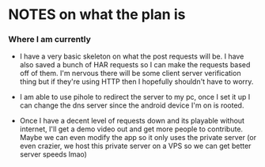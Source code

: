 # NOTES on what the plan is

### Where I am currently
- I have a very basic skeleton on what the post requests will be. I have also saved a bunch of HAR requests so I can make the requests based off of them. I'm nervous there will be some client server verification thing but if they're using HTTP then I hopefully shouldn't have to worry.
- I am able to use pihole to redirect the server to my pc, once I set it up I can change the dns server since the android device I'm on is rooted. 

- Once I have a decent level of requests down and its playable without internet, I'll get a demo video out and get more people to contribute. Maybe we can even modify the app so it only uses the private server (or even crazier, we host this private server on a VPS so we can get better server speeds lmao)

